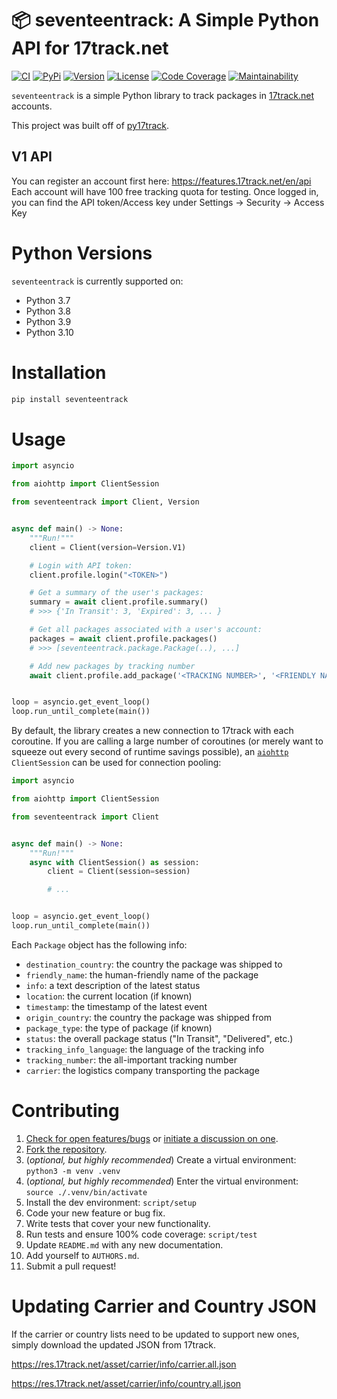 # 📦 seventeentrack: A Simple Python API for 17track.net

[![CI](https://github.com/mcswindler/seventeentrack/workflows/CI/badge.svg)](https://github.com/mcswindler/seventeentrack/actions)
[![PyPi](https://img.shields.io/pypi/v/seventeentrack.svg)](https://pypi.python.org/pypi/seventeentrack)
[![Version](https://img.shields.io/pypi/pyversions/seventeentrack.svg)](https://pypi.python.org/pypi/seventeentrack)
[![License](https://img.shields.io/pypi/l/seventeentrack.svg)](https://github.com/mcswindler/seventeentrack/blob/master/LICENSE)
[![Code Coverage](https://codecov.io/gh/mcswindler/seventeentrack/branch/master/graph/badge.svg)](https://codecov.io/gh/mcswindler/seventeentrack)
[![Maintainability](https://api.codeclimate.com/v1/badges/cd4e8b7fcc8f840009e5/maintainability)](https://codeclimate.com/github/mcswindler/seventeentrack/maintainability)

`seventeentrack` is a simple Python library to track packages in
[17track.net](http://www.17track.net/) accounts.

This project was built off of [py17track](https://github.com/bachya/py17track).

## V1 API

You can register an account first here: https://features.17track.net/en/api
Each account will have 100 free tracking quota for testing.
Once logged in, you can find the API token/Access key under Settings -> Security -> Access Key

# Python Versions

`seventeentrack` is currently supported on:

- Python 3.7
- Python 3.8
- Python 3.9
- Python 3.10

# Installation

```python
pip install seventeentrack
```

# Usage

```python
import asyncio

from aiohttp import ClientSession

from seventeentrack import Client, Version


async def main() -> None:
    """Run!"""
    client = Client(version=Version.V1)

    # Login with API token:
    client.profile.login("<TOKEN>")

    # Get a summary of the user's packages:
    summary = await client.profile.summary()
    # >>> {'In Transit': 3, 'Expired': 3, ... }

    # Get all packages associated with a user's account:
    packages = await client.profile.packages()
    # >>> [seventeentrack.package.Package(..), ...]

    # Add new packages by tracking number
    await client.profile.add_package('<TRACKING NUMBER>', '<FRIENDLY NAME>')


loop = asyncio.get_event_loop()
loop.run_until_complete(main())
```

By default, the library creates a new connection to 17track with each coroutine. If you
are calling a large number of coroutines (or merely want to squeeze out every second of
runtime savings possible), an
[`aiohttp`](https://github.com/aio-libs/aiohttp) `ClientSession` can be used for connection
pooling:

```python
import asyncio

from aiohttp import ClientSession

from seventeentrack import Client


async def main() -> None:
    """Run!"""
    async with ClientSession() as session:
        client = Client(session=session)

        # ...


loop = asyncio.get_event_loop()
loop.run_until_complete(main())
```

Each `Package` object has the following info:

- `destination_country`: the country the package was shipped to
- `friendly_name`: the human-friendly name of the package
- `info`: a text description of the latest status
- `location`: the current location (if known)
- `timestamp`: the timestamp of the latest event
- `origin_country`: the country the package was shipped from
- `package_type`: the type of package (if known)
- `status`: the overall package status ("In Transit", "Delivered", etc.)
- `tracking_info_language`: the language of the tracking info
- `tracking_number`: the all-important tracking number
- `carrier`: the logistics company transporting the package

# Contributing

1. [Check for open features/bugs](https://github.com/mcswindler/seventeentrack/issues)
   or [initiate a discussion on one](https://github.com/mcswindler/seventeentrack/issues/new).
2. [Fork the repository](https://github.com/mcswindler/seventeentrack/fork).
3. (_optional, but highly recommended_) Create a virtual environment: `python3 -m venv .venv`
4. (_optional, but highly recommended_) Enter the virtual environment: `source ./.venv/bin/activate`
5. Install the dev environment: `script/setup`
6. Code your new feature or bug fix.
7. Write tests that cover your new functionality.
8. Run tests and ensure 100% code coverage: `script/test`
9. Update `README.md` with any new documentation.
10. Add yourself to `AUTHORS.md`.
11. Submit a pull request!

# Updating Carrier and Country JSON

If the carrier or country lists need to be updated to support new ones, simply download the updated JSON from 17track.

https://res.17track.net/asset/carrier/info/carrier.all.json

https://res.17track.net/asset/carrier/info/country.all.json
